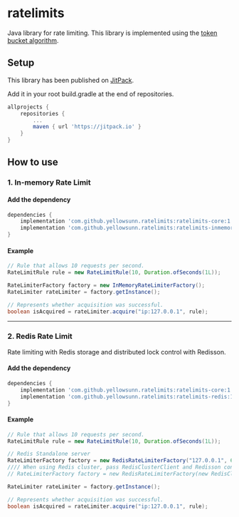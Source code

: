 # ratelimits
Java library for rate limiting. This library is implemented using the [token bucket algorithm]("https://en.wikipedia.org/wiki/Token_bucket").


## Setup
This library has been published on [JitPack]("https://jitpack.io/#yellowsunn/ratelimits/1.0.0").

Add it in your root build.gradle at the end of repositories.
```gradle
allprojects {
    repositories {
        ...
        maven { url 'https://jitpack.io' }
    }
}
```

## How to use
### 1. In-memory Rate Limit

#### Add the dependency
```gradle
dependencies {
    implementation 'com.github.yellowsunn.ratelimits:ratelimits-core:1.0.0'
    implementation 'com.github.yellowsunn.ratelimits:ratelimits-inmemory:1.0.0'
}
```

#### Example
```java
// Rule that allows 10 requests per second.
RateLimitRule rule = new RateLimitRule(10, Duration.ofSeconds(1L));

RateLimiterFactory factory = new InMemoryRateLimiterFactory();
RateLimiter rateLimiter = factory.getInstance();

// Represents whether acquisition was successful.
boolean isAcquired = rateLimiter.acquire("ip:127.0.0.1", rule);
```
---
### 2. Redis Rate Limit
Rate limiting with Redis storage and distributed lock control with Redisson.

#### Add the dependency
```gradle
dependencies {
    implementation 'com.github.yellowsunn.ratelimits:ratelimits-core:1.0.0'
    implementation 'com.github.yellowsunn.ratelimits:ratelimits-redis:1.0.0'
}
```

#### Example
```java
// Rule that allows 10 requests per second.
RateLimitRule rule = new RateLimitRule(10, Duration.ofSeconds(1L));

// Redis Standalone server
RateLimiterFactory factory = new RedisRateLimiterFactory("127.0.0.1", 6379);
//// When using Redis cluster, pass RedisClusterClient and Redisson config as parameters.
// RateLimiterFactory factory = new RedisRateLimiterFactory(new RedisClusterClient(...), new Config(...));

RateLimiter rateLimiter = factory.getInstance();

// Represents whether acquisition was successful.
boolean isAcquired = rateLimiter.acquire("ip:127.0.0.1", rule);
```
